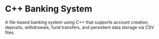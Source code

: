 # C++ Banking System
A file-based banking system using C++ that supports account creation, deposits, withdrawals, fund transfers, and persistent data storage via CSV files.
